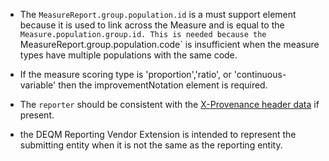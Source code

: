 - The `MeasureReport.group.population.id` is a must support element because it is used to link across the Measure and is equal to the `Measure.population.group.id. This is needed because the `MeasureReport.group.population.code` is insufficient when the measure types have multiple populations with the same code.

- If the measure scoring type is 'proportion','ratio', or 'continuous-variable' then the improvementNotation element is required.

- The `reporter` should be consistent with the [X-Provenance header data]({{site.data.fhir.path}}provenance.html#header) if present.

- the DEQM Reporting Vendor Extension is intended to represent the submitting entity when it is not the same as the reporting entity.
